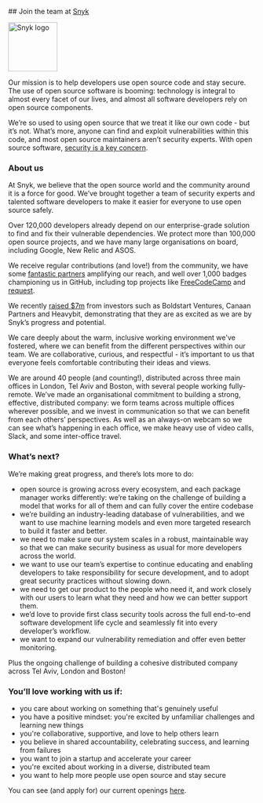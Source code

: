 
## Join the team at [Snyk](https://snyk.io)

<img src="https://snyk.io/images/snyk-dog.png" width="100" alt="Snyk logo" />

Our mission is to help developers use open source code and stay secure.
The use of open source software is booming: technology is integral to almost every facet of our lives, and almost all software developers rely on open source components.

We’re so used to using open source that we treat it like our own code - but it’s not. What’s more, anyone can find and exploit vulnerabilities within this code, and most open source maintainers aren’t security experts. With open source software, [security is a key concern](https://snyk.io/stateofossecurity/).

### About us
At Snyk, we believe that the open source world and the community around it is a force for good. We’ve brought together a team of security experts and talented software developers to make it easier for everyone to use open source safely.

Over 120,000 developers already depend on our enterprise-grade solution to find and fix their vulnerable dependencies. We protect more than 100,000 open source projects, and we have many large organisations on board, including Google, New Relic and ASOS.

We receive regular contributions (and love!) from the community, we have some [fantastic partners](https://snyk.io/partners) amplifying our reach, and well over 1,000 badges championing us in GitHub, including top projects like [FreeCodeCamp](https://github.com/FreeCodeCamp/FreeCodeCamp/) and [request](https://github.com/request/request/).

We recently [raised $7m](https://techcrunch.com/2018/03/06/snyk-snares-7-million-investment-to-help-developers-secure-open-source-code/) from investors such as Boldstart Ventures, Canaan Partners and Heavybit, demonstrating that they are as excited as we are by Snyk’s progress and potential.

We care deeply about the warm, inclusive working environment we've fostered, where we can benefit from the different perspectives within our team. We are collaborative, curious, and respectful - it’s important to us that everyone feels comfortable contributing their ideas and views.

We are around 40 people (and counting!), distributed across three main offices in London, Tel Aviv and Boston, with several people working fully-remote. We’ve made an organisational commitment to building a strong, effective, distributed company: we form teams across multiple offices wherever possible, and we invest in communication so that we can benefit from each others’ perspectives. As well as an always-on webcam so we can see what’s happening in each office, we make heavy use of video calls, Slack, and some inter-office travel.

### What’s next?
We’re making great progress, and there’s lots more to do:

* open source is growing across every ecosystem, and each package manager works differently: we’re taking on the challenge of building a model that works for all of them and can fully cover the entire codebase
* we’re building an industry-leading database of vulnerabilities, and we want to use machine learning models and even more targeted research to build it faster and better.
* we need to make sure our system scales in a robust, maintainable way so that we can make security business as usual for more developers across the world.
* we want to use our team’s expertise to continue educating and enabling developers to take responsibility for secure development, and to adopt great security practices without slowing down.
* we need to get our product to the people who need it, and work closely with our users to learn what they need and how we can better support them.
* we’d love to provide first class security tools across the full end-to-end software development life cycle and seamlessly fit into every developer’s workflow.
* we want to expand our vulnerability remediation and offer even better monitoring.

Plus the ongoing challenge of building a cohesive distributed company across Tel Aviv, London and Boston!

### You’ll love working with us if:
* you care about working on something that's genuinely useful
* you have a positive mindset: you're excited by unfamiliar challenges and learning new things
* you're collaborative, supportive, and love to help others learn
* you believe in shared accountability, celebrating success, and learning from failures
* you want to join a startup and accelerate your career
* you're excited about working in a diverse, distributed team
* you want to help more people use open source and stay secure

You can see (and apply for) our current openings [here](https://boards.greenhouse.io/snyk).